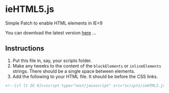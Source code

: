 ieHTML5.js
==========

Simple Patch to enable HTML elements in IE<9

You can download the latest version [here](https://github.com/manngo/ieHTML5.js/releases/latest) …
	
Instructions
------------

1. Put this file in, say, your scripts folder.
2. Make any tweeks to the content of the `blockElements` or `inlineElements` strings. There should be a single space between elements.
3. Add the following to your HTML file. It should be before the CSS links.

```html
<!--[if lt IE 9]><script type="text/javascript" src="scripts/ieHTML5.js"></script><![endif]-->
```
